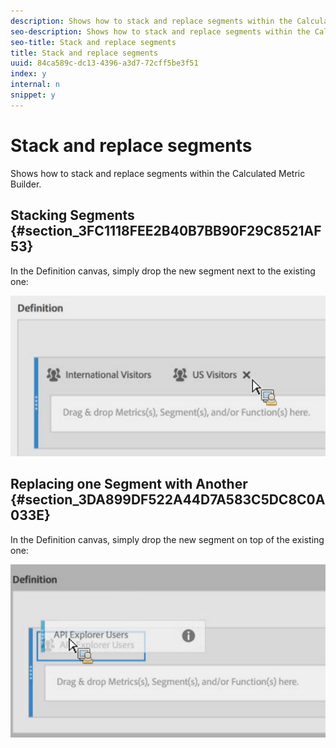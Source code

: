 ```yaml
---
description: Shows how to stack and replace segments within the Calculated Metric Builder.
seo-description: Shows how to stack and replace segments within the Calculated Metric Builder.
seo-title: Stack and replace segments
title: Stack and replace segments
uuid: 84ca589c-dc13-4396-a3d7-72cff5be3f51
index: y
internal: n
snippet: y
---
```


# Stack and replace segments

Shows how to stack and replace segments within the Calculated Metric Builder.

## Stacking Segments {#section_3FC1118FEE2B40B7BB90F29C8521AF53}

In the Definition canvas, simply drop the new segment next to the existing one:

![](assets/cm_stack_seg.png)

## Replacing one Segment with Another {#section_3DA899DF522A44D7A583C5DC8C0A033E}

In the Definition canvas, simply drop the new segment on top of the existing one:

![](assets/cm_replace_seg.png)

